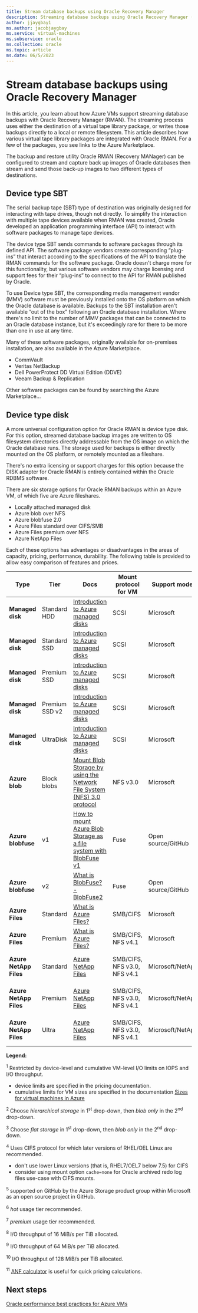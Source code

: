 ```yaml
---
title: Stream database backups using Oracle Recovery Manager
description: Streaming database backups using Oracle Recovery Manager (RMAN). 
author: jjaygbay1
ms.author: jacobjaygbay
ms.service: virtual-machines
ms.subservice: oracle
ms.collection: oracle
ms.topic: article
ms.date: 06/5/2023
---
```


# Stream database backups using Oracle Recovery Manager

In this article, you learn about how Azure VMs support streaming database backups with Oracle Recovery Manager (RMAN). The streaming process uses either the destination of a virtual tape library package, or writes those backups directly to a local or remote filesystem. This article describes how various virtual tape library packages are integrated with Oracle RMAN. For a few of the packages, you see links to the Azure Marketplace.  

The backup and restore utility Oracle RMAN (Recovery MANager) can be configured to stream and capture back up images of Oracle databases then stream and send those back-up images to two different types of destinations. 

## Device type SBT 

The serial backup tape (SBT) type of destination was originally designed for interacting with tape drives, though not directly.  To simplify the interaction with multiple tape devices available when RMAN was created, Oracle developed an application programming interface (API) to interact with software packages to manage tape devices.  

The device type SBT sends commands to software packages through its defined API. The software package vendors create corresponding “plug-ins” that interact according to the specifications of the API to translate the RMAN commands for the software package. Oracle doesn't charge more for this functionality, but various software vendors may charge licensing and support fees for their “plug-ins” to connect to the API for RMAN published by Oracle. 

To use Device type SBT, the corresponding media management vendor (MMV) software must be previously installed onto the OS platform on which the Oracle database is available.  Backups to the SBT installation aren't available “out of the box” following an Oracle database installation.  Where there's no limit to the number of MMV packages that can be connected to an Oracle database instance, but it's exceedingly rare for there to be more than one in use at any time. 

Many of these software packages, originally available for on-premises installation, are also available in the Azure Marketplace.
- CommVault
- Veritas NetBackup
- Dell PowerProtect DD Virtual Edition (DDVE)
- Veeam Backup & Replication 

Other software packages can be found by searching the Azure Marketplace… 

## Device type disk 

A more universal configuration option for Oracle RMAN is device type disk. For this option, streamed database backup images are written to OS filesystem directories directly addressable from the OS image on which the Oracle database runs.  The storage used for backups is either directly mounted on the OS platform, or remotely mounted as a fileshare. 

There's no extra licensing or support charges for this option because the DISK adapter for Oracle RMAN is entirely contained within the Oracle RDBMS software. 

There are six storage options for Oracle RMAN backups within an Azure VM, of which five are Azure fileshares.

- Locally attached managed disk
- Azure blob over NFS
- Azure blobfuse 2.0
- Azure Files standard over CIFS/SMB
- Azure Files premium over NFS
- Azure NetApp Files 

Each of these options has advantages or disadvantages in the areas of capacity, pricing, performance, durability.  The following table is provided to allow easy comparison of features and prices.


| **Type** | **Tier** | **Docs** | **Mount protocol for VM** | **Support model** | **Prices** | **Notes** |
|---|---|---|---|---|---|---|
| **Managed disk** | Standard HDD | [Introduction to Azure managed disks](/azure/virtual-machines/managed-disks-overview) | SCSI | Microsoft | [Managed disks pricing](https://azure.microsoft.com/pricing/details/managed-disks/) | 1 |
| **Managed disk** | Standard SSD | [Introduction to Azure managed disks](/azure/virtual-machines/managed-disks-overview) | SCSI | Microsoft | [Managed Disks pricing](https://azure.microsoft.com/pricing/details/managed-disks/) | 1 |
| **Managed disk** | Premium SSD | [Introduction to Azure managed disks](/azure/virtual-machines/managed-disks-overview) | SCSI | Microsoft | [Managed Disks pricing](https://azure.microsoft.com/pricing/details/managed-disks/) | 1 |
| **Managed disk** | Premium SSD v2 | [Introduction to Azure managed disks](/azure/virtual-machines/managed-disks-overview) | SCSI | Microsoft | [Managed Disks pricing](https://azure.microsoft.com/pricing/details/managed-disks/) | 1 |
| **Managed disk** | UltraDisk | [Introduction to Azure managed disks](/azure/virtual-machines/managed-disks-overview) | SCSI | Microsoft | [Managed Disks pricing](https://azure.microsoft.com/pricing/details/managed-disks/) | 1 |
| **Azure blob** | Block blobs | [Mount Blob Storage by using the Network File System (NFS) 3.0 protocol](/azure/storage/blobs/network-file-system-protocol-support-how-to?tabs=linux) | NFS v3.0 | Microsoft | [Azure Blob Storage pricing](https://azure.microsoft.com/pricing/details/storage/blobs/) | 2 |
| **Azure** **blobfuse** | v1 | [How to mount Azure Blob Storage as a file system with BlobFuse v1](/azure/storage/blobs/storage-how-to-mount-container-linux?tabs=RHEL) | Fuse | Open source/GitHub | n/a | 3, 5, 6 |
| **Azure** **blobfuse** | v2 | [What is BlobFuse? - BlobFuse2](/azure/storage/blobs/blobfuse2-what-is) | Fuse | Open source/GitHub | n/a | 3, 5, 6 |
| **Azure Files** | Standard | [What is Azure Files?](/azure/storage/files/storage-files-introduction) | SMB/CIFS | Microsoft | [Azure Files pricing](https://azure.microsoft.com/pricing/details/storage/files/) | 4, 6 |
| **Azure Files** | Premium | [What is Azure Files?](/azure/storage/files/storage-files-introduction) | SMB/CIFS, NFS v4.1 | Microsoft | [Azure Files pricing](https://azure.microsoft.com/pricing/details/storage/files/) | 4, 7 |
| **Azure NetApp Files** | Standard | [Azure NetApp Files ](https://docs.netapp.com/us-en/cloud-manager-azure-netapp-files/) | SMB/CIFS, NFS v3.0, NFS v4.1 | Microsoft/NetApp | [Azure NetApp Files pricing](https://azure.microsoft.com/pricing/details/netapp/) | 4, 8, 11 |
| **Azure NetApp Files** | Premium | [Azure NetApp Files ](https://docs.netapp.com/us-en/cloud-manager-azure-netapp-files/) | SMB/CIFS, NFS v3.0, NFS v4.1 | Microsoft/NetApp | [Azure NetApp Files pricing](https://azure.microsoft.com/pricing/details/netapp/) | 4, 9, 11 |
| **Azure NetApp Files** | Ultra | [Azure NetApp Files](https://docs.netapp.com/us-en/cloud-manager-azure-netapp-files/) | SMB/CIFS, NFS v3.0, NFS v4.1 | Microsoft/NetApp | [Azure NetApp Files pricing](https://azure.microsoft.com/pricing/details/netapp/)  | 4, 10, 11 |

**Legend:**

<sup>1</sup> Restricted by device-level and cumulative VM-level I/O limits on IOPS and I/O throughput.

- device limits are specified in the pricing documentation. 
- cumulative limits for VM sizes are specified in the documentation [Sizes for virtual machines in Azure](/azure/virtual-machines/sizes)

<sup>2 </sup>Choose _hierarchical storage_ in 1<sup>st</sup> drop-down, then _blob only_ in the 2<sup>nd</sup> drop-down.

<sup>3</sup> Choose _flat storage_ in 1<sup>st</sup> drop-down, then _blob only_ in the 2<sup>nd</sup> drop-down.

<sup>4</sup> Uses CIFS protocol for which later versions of RHEL/OEL Linux are recommended.

- don't use lower Linux versions (that is, RHEL7/OEL7 below 7.5) for CIFS
- consider using mount option ``cache=none`` for Oracle archived redo log files use-case with CIFS mounts.

<sup>5</sup> supported on GitHub by the Azure Storage product group within Microsoft as an open source project in GitHub.

<sup>6</sup> _hot_ usage tier recommended.

<sup>7</sup> _premium_ usage tier recommended.

<sup>8</sup> I/O throughput of 16 MiB/s per TiB allocated.

<sup>9</sup> I/O throughput of 64 MiB/s per TiB allocated.

<sup>10</sup> I/O throughput of 128 MiB/s per TiB allocated.

<sup>11</sup> [ANF calculator](https://anftechteam.github.io/calc/) is useful for quick pricing calculations.

## Next steps
[Oracle performance best practices for Azure VMs](oracle-performance-best-practice.md)
